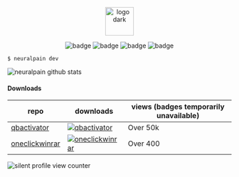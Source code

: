 <p align="center">
  <picture>
    <source srcset="https://user-images.githubusercontent.com/77242216/209022557-dd9ebe9c-1be1-4d7d-a683-c8591a179600.svg" media="(prefers-color-scheme: light)" height="64px" alt="logo light">
    <img src="https://user-images.githubusercontent.com/77242216/209022740-0a7c7217-b247-4d6d-98ed-c4aa7ce45701.svg" height="64px" alt="logo dark">
  </picture>
</p>

<p align="center">
  <img src="https://img.shields.io/badge/GitHub-100000?style=for-the-badge&logo=github&logoColor=white" alt="badge">
  <img src="https://img.shields.io/badge/Windows-0078D6?style=for-the-badge&logo=windows&logoColor=white" alt="badge">
  <img src="https://img.shields.io/badge/mac%20os-000000?style=for-the-badge&logo=apple&logoColor=white" alt="badge">
  <img src="https://img.shields.io/badge/Linux-FCC624?style=for-the-badge&logo=linux&logoColor=black" alt="badge"><br>
</p>

```
$ neuralpain dev
```

![neuralpain github stats](https://github-readme-activity-graph.vercel.app/graph?username=neuralpain&theme=github-compact)

<!-- <p align="center">
  <img src="https://github-readme-stats.vercel.app/api?username=neuralpain&show_icons=true&theme=dark&include_all_commits=true" alt="neuralpain github stats">
</p> -->

<!--
#### Requests

I will take you up on scripting requests, i.e. sh/bash, batch, PowerShell. However, the more complicated the request, the more time will be needed to complete.
-->

#### Downloads

| repo | downloads | views (badges temporarily unavailable) |
| --- | --- | --- |
| [qbactivator](https://github.com/neuralpain/qbactivator) | [![qbactivator](https://img.shields.io/github/downloads/neuralpain/qbactivator/total.svg)](https://github.com/neuralpain/qbactivator/releases/latest) | Over 50k |
| [oneclickwinrar](https://github.com/neuralpain/oneclickwinrar) | [![oneclickwinrar](https://img.shields.io/github/downloads/neuralpain/oneclickwinrar/total.svg)](https://github.com/neuralpain/oneclickwinrar/releases/latest) | Over 400 |

![silent profile view counter](https://komarev.com/ghpvc/?username=neuralpain&abbreviated=true&style=pixel)

<!--[![Visitors](https://api.visitorbadge.io/api/visitors?path=https%3A%2F%2Fgithub.com%2Fneuralpain%2Foneclickwinrar&countColor=%23ba68c8&labelStyle=lower&readonly=true)](https://visitorbadge.io/status?path=https%3A%2F%2Fgithub.com%2Fneuralpain%2Foneclickwinrar)-->

<!--| [WinLangConfig](https://github.com/neuralpain/WinLangConfig) | [![WinLangConfig](https://img.shields.io/github/downloads/neuralpain/WinLangConfig/total.svg)](https://github.com/neuralpain/WinLangConfig/releases/latest) |-->

<!--
> [!TIP]  
> Check out the [wiki](https://github.com/neuralpain/neuralpain/wiki) for centralized information / blog thingy
-->
